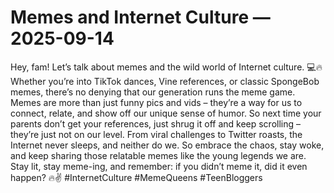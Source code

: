# Memes and Internet Culture — 2025-09-14

Hey, fam! Let’s talk about memes and the wild world of Internet culture. 💻🔥 Whether you’re into TikTok dances, Vine references, or classic SpongeBob memes, there’s no denying that our generation runs the meme game. Memes are more than just funny pics and vids – they’re a way for us to connect, relate, and show off our unique sense of humor. So next time your parents don’t get your references, just shrug it off and keep scrolling – they’re just not on our level. From viral challenges to Twitter roasts, the Internet never sleeps, and neither do we. So embrace the chaos, stay woke, and keep sharing those relatable memes like the young legends we are. Stay lit, stay meme-ing, and remember: if you didn’t meme it, did it even happen? 🔥✌️ #InternetCulture #MemeQueens #TeenBloggers